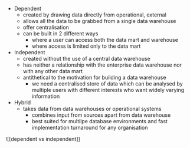 -  Dependent 
	- created by drawing data directly from operational, external 
	- allows all the data to be grabbed from a single data warehouse
	- offer centralisation
	- can be built in 2 different ways 
		- where a user can access both the data mart and warehouse 
		- where access is limited only to the data mart
- Independent
	- created without the use of a central data warehouse
	- has neither a relationship with the enterprise data warehouse nor with any other data mart 
	- antithetical to the motivation for building a data warehouse
		- we need a centralised store of data which can be analysed by multiple users with different interests who want widely varying information 
- Hybrid
	- takes data from data warehouses or operational systems 
		- combines input from sources apart from data warehouse
		- best suited for multilpe database environments and fast implementation turnaround for any organisation 

![[dependent vs independent]]
